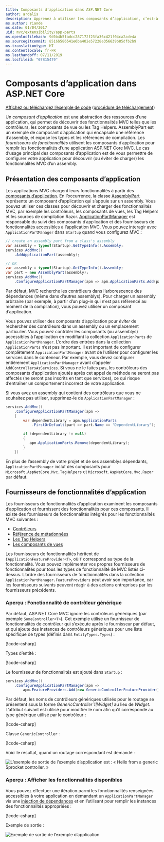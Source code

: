 ```yaml
---
title: Composants d’application dans ASP.NET Core
author: ardalis
description: Apprenez à utiliser les composants d’application, c’est-à-dire les abstractions des ressources d’une application, pour découvrir ou éviter de charger les fonctionnalités d’un assembly.
ms.author: riande
ms.date: 01/04/2017
uid: mvc/extensibility/app-parts
ms.openlocfilehash: 9d0b4b5fadcc287172f23fa36c421f04ca2ade4a
ms.sourcegitcommit: 8516b586541e6ba402e57228e356639b85dfb2b9
ms.translationtype: HT
ms.contentlocale: fr-FR
ms.lasthandoff: 07/11/2019
ms.locfileid: "67815479"
---
```

# <a name="application-parts-in-aspnet-core"></a>Composants d’application dans ASP.NET Core

[Affichez ou téléchargez l’exemple de code](https://github.com/aspnet/AspNetCore.Docs/tree/master/aspnetcore/mvc/advanced/app-parts/sample) ([procédure de téléchargement](xref:index#how-to-download-a-sample))

Un *composant d’application* est une abstraction des ressources d’une application, qui permet de découvrir des fonctionnalités MVC telles que les contrôleurs, les composants de vue ou les Tag Helpers. AssemblyPart est un exemple de composant d’application qui encapsule une référence d’assembly, et expose les types et les références de compilation. Les *fournisseurs de fonctionnalités* utilisent les composants d’application pour remplir les fonctionnalités d’une application ASP.NET Core MVC. Le cas d’usage principal des composants d’application est de vous permettre de configurer votre application pour découvrir (ou éviter de charger) les fonctionnalités MVC d’un assembly.

## <a name="introducing-application-parts"></a>Présentation des composants d’application

Les applications MVC chargent leurs fonctionnalités à partir des [composants d’application](/dotnet/api/microsoft.aspnetcore.mvc.applicationparts.applicationpart). En l’occurrence, la classe [AssemblyPart](/dotnet/api/microsoft.aspnetcore.mvc.applicationparts.assemblypart) représente un composant d’application qui s’appuie sur un assembly. Vous pouvez utiliser ces classes pour découvrir et charger des fonctionnalités MVC, par exemple les contrôleurs, les composants de vues, les Tag Helpers et les sources de compilation Razor. [ApplicationPartManager](/dotnet/api/microsoft.aspnetcore.mvc.applicationparts.applicationpartmanager) est responsable du suivi des composants d’application et des fournisseurs de fonctionnalités accessibles à l’application MVC. Vous pouvez interagir avec `ApplicationPartManager` dans `Startup` quand vous configurez MVC :

```csharp
// create an assembly part from a class's assembly
var assembly = typeof(Startup).GetTypeInfo().Assembly;
services.AddMvc()
    .AddApplicationPart(assembly);

// OR
var assembly = typeof(Startup).GetTypeInfo().Assembly;
var part = new AssemblyPart(assembly);
services.AddMvc()
    .ConfigureApplicationPartManager(apm => apm.ApplicationParts.Add(part));
```

Par défaut, MVC recherche les contrôleurs dans l’arborescence des dépendances (même dans d’autres assemblys). Pour charger un assembly arbitraire (par exemple, à partir d’un plug-in qui n’est pas référencé au moment de la compilation), vous pouvez utiliser un composant d’application.

Vous pouvez utiliser des composants d’application pour *éviter* de rechercher des contrôleurs dans un assembly ou un emplacement particulier. Vous pouvez contrôler les composants (ou assemblys) accessibles à l’application en modifiant la collection `ApplicationParts` de `ApplicationPartManager`. L’ordre des entrées dans la collection `ApplicationParts` n’est pas important. Il est important de configurer complètement `ApplicationPartManager` avant de l’utiliser pour configurer les services dans le conteneur. Par exemple, vous devez configurer entièrement `ApplicationPartManager` avant d’appeler `AddControllersAsServices`. Si vous ne le faites pas, les contrôleurs des composants d’application ajoutés après cet appel de méthode ne seront pas affectés (ne seront pas inscrits en tant que services), ce qui risque d’entraîner un comportement incorrect de votre application.

Si vous avez un assembly qui contient des contrôleurs que vous ne souhaitez pas utiliser, supprimez-le de `ApplicationPartManager` :

```csharp
services.AddMvc()
    .ConfigureApplicationPartManager(apm =>
    {
        var dependentLibrary = apm.ApplicationParts
            .FirstOrDefault(part => part.Name == "DependentLibrary");

        if (dependentLibrary != null)
        {
           apm.ApplicationParts.Remove(dependentLibrary);
        }
    })
```

En plus de l’assembly de votre projet et de ses assemblys dépendants, `ApplicationPartManager` inclut des composants pour `Microsoft.AspNetCore.Mvc.TagHelpers` et `Microsoft.AspNetCore.Mvc.Razor` par défaut.

## <a name="application-feature-providers"></a>Fournisseurs de fonctionnalités d’application

Les fournisseurs de fonctionnalités d’application examinent les composants d’application et fournissent des fonctionnalités pour ces composants. Il existe des fournisseurs de fonctionnalités intégrés pour les fonctionnalités MVC suivantes :

* [Contrôleurs](/dotnet/api/microsoft.aspnetcore.mvc.controllers.controllerfeatureprovider)
* [Référence de métadonnées](/dotnet/api/microsoft.aspnetcore.mvc.razor.compilation.metadatareferencefeatureprovider)
* [Les Tag Helpers](/dotnet/api/microsoft.aspnetcore.mvc.razor.taghelpers.taghelperfeatureprovider)
* [Les composants de vues](/dotnet/api/microsoft.aspnetcore.mvc.viewcomponents.viewcomponentfeatureprovider)

Les fournisseurs de fonctionnalités héritent de `IApplicationFeatureProvider<T>`, où `T` correspond au type de la fonctionnalité. Vous pouvez implémenter vos propres fournisseurs de fonctionnalités pour tous les types de fonctionnalité de MVC listés ci-dessus. L’ordre des fournisseurs de fonctionnalités dans la collection `ApplicationPartManager.FeatureProviders` peut avoir son importance, car les fournisseurs suivants peuvent réagir à des actions entreprises par les fournisseurs précédents.

### <a name="sample-generic-controller-feature"></a>Aperçu : Fonctionnalité de contrôleur générique

Par défaut, ASP.NET Core MVC ignore les contrôleurs génériques (par exemple `SomeController<T>`). Cet exemple utilise un fournisseur de fonctionnalités de contrôleur qui s’exécute après le fournisseur par défaut, et qui ajoute des instances de contrôleurs génériques pour une liste spécifique de types (définis dans `EntityTypes.Types`) :

[!code-csharp[](./app-parts/sample/AppPartsSample/GenericControllerFeatureProvider.cs?highlight=13&range=18-36)]

Types d’entité :

[!code-csharp[](./app-parts/sample/AppPartsSample/Model/EntityTypes.cs?range=6-16)]

Le fournisseur de fonctionnalités est ajouté dans `Startup` :

```csharp
services.AddMvc()
    .ConfigureApplicationPartManager(apm => 
        apm.FeatureProviders.Add(new GenericControllerFeatureProvider()));
```

Par défaut, les noms de contrôleurs génériques utilisés pour le routage se présentent sous la forme *GenericController`1[Widget]* au lieu de *Widget*. L’attribut suivant est utilisé pour modifier le nom afin qu’il corresponde au type générique utilisé par le contrôleur :

[!code-csharp[](./app-parts/sample/AppPartsSample/GenericControllerNameConvention.cs)]

Classe `GenericController` :

[!code-csharp[](./app-parts/sample/AppPartsSample/GenericController.cs?highlight=5-6)]

Voici le résultat, quand un routage correspondant est demandé :

![L’exemple de sortie de l’exemple d’application est : « Hello from a generic Sprocket controller. »](app-parts/_static/generic-controller.png)

### <a name="sample-display-available-features"></a>Aperçu : Afficher les fonctionnalités disponibles

Vous pouvez effectuer une itération parmi les fonctionnalités renseignées accessibles à votre application en demandant un `ApplicationPartManager` via une [injection de dépendances](../../fundamentals/dependency-injection.md) et en l’utilisant pour remplir les instances des fonctionnalités appropriées :

[!code-csharp[](./app-parts/sample/AppPartsSample/Controllers/FeaturesController.cs?highlight=16,25-27)]

Exemple de sortie :

![Exemple de sortie de l’exemple d’application](app-parts/_static/available-features.png)
